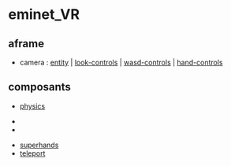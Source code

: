 # eminet_VR

## aframe
* camera : 
[entity](https://eminet666.github.io/eminet_VR/x_camera/0_camera.html) |
[look-controls](https://eminet666.github.io/eminet_VR/x_camera/1_look-controls.html) |
[wasd-controls](https://eminet666.github.io/eminet_VR/x_camera/2_wasd-controls.html) |
[hand-controls](https://eminet666.github.io/eminet_VR/x_camera/3_hand-controls.html)


## composants
* [physics](https://eminet666.github.io/eminet_VR/x_test/physics)
- <script src="https://unpkg.com/aframe-physics-system@1.4.0/dist/aframe-physics-system.min.js"></script>
- <script src="https://cdn.jsdelivr.net/gh/n5ro/aframe-physics-system@v4.0.1/dist/aframe-physics-system.js"></script>
* [superhands](https://eminet666.github.io/eminet_VR/x_test/superhands)
* [teleport](https://eminet666.github.io/eminet_VR/x_test/teleport/)

